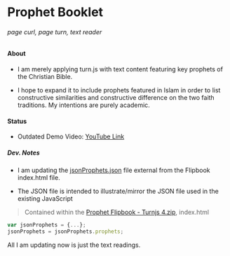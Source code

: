 # Prophet Booklet
###### page curl, page turn, text reader

#### About
* I am merely applying turn.js with text content featuring key prophets of the Christian Bible.

* I hope to expand it to include prophets featured in Islam in order to list constructive similarities and constructive difference on the two faith traditions. My intentions are purely academic.

#### Status

* Outdated Demo Video: [YouTube Link](https://www.youtube.com/watch?v=vby99NIII28)

##### Dev. Notes

* I am updating the [jsonProphets.json](https://github.com/mezcel/Prophet-Booklet/blob/master/jsonProphets.json) file external from the Flipbook index.html file.

* The JSON file is intended to illustrate/mirror the JSON file used in the existing JavaScript

> Contained within the [Prophet Flipbook - Turnjs 4.zip](https://github.com/mezcel/Prophet-Booklet/blob/master/Prophet%20Flipbook%20-%20Turnjs%204.zip), index.html
```javascript
var jsonProphets = {...};
jsonProphets = jsonProphets.prophets;
```
All I am updating now is just the text readings.
